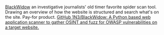
[BlackWidow](http://www.softbytelabs.com/en/BlackWidow/)
an investigative journalists' old timer favorite spider scan tool. Drawing an overview of how the website is structured and search what's on the site. Pay-for product.
[GitHub 1N3/BlackWidow: A Python based web application scanner to gather OSINT and fuzz for OWASP vulnerabilities on a target website.](https://github.com/1N3/BlackWidow)
